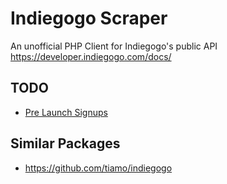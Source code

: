 # Indiegogo Scraper
An unofficial PHP Client for Indiegogo's public API
https://developer.indiegogo.com/docs/

## TODO
* [Pre Launch Signups](https://developer.indiegogo.com/docs/pre-launch-signups)

## Similar Packages
* https://github.com/tiamo/indiegogo
